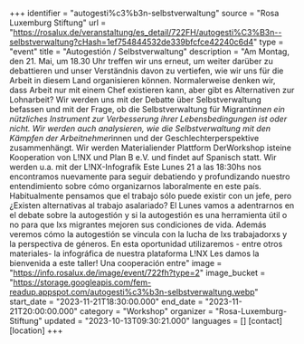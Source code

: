 +++
identifier = "autogesti%c3%b3n-selbstverwaltung"
source = "Rosa Luxemburg Stiftung"
url = "https://rosalux.de/veranstaltung/es_detail/722FH/autogesti%C3%B3n--selbstverwaltung?cHash=1ef754844532de339bfcfce42240c6d4"
type = "event"
title = "Autogestión / Selbstverwaltung"
description = "Am Montag, den 21. Mai, um 18.30 Uhr treffen wir uns erneut, um weiter darüber zu debattieren und unser Verständnis davon zu vertiefen, wie wir uns für die Arbeit in diesem Land organisieren können. Normalerweise denken wir, dass Arbeit nur mit einem Chef existieren kann, aber gibt es Alternativen zur Lohnarbeit? Wir werden uns mit der Debatte über Selbstverwaltung befassen und mit der Frage, ob die Selbstverwaltung für Migrant*innen ein nützliches Instrument zur Verbesserung ihrer Lebensbedingungen ist oder nicht. Wir werden auch analysieren, wie die Selbstverwaltung mit den Kämpfen der Arbeitnehmer*innen und der Geschlechterperspektive zusammenhängt. 
Wir werden Materialiender Plattform 
DerWorkshop isteine Kooperation von L!NX und Plan B e.V. und findet auf Spanisch statt. Wir werden u.a. mit der L!NX-Infografik 
Este Lunes 21 a las 18:30hs nos encontramos nuevamente para seguir debatiendo y profundizando nuestro entendimiento sobre cómo organizarnos laboralmente en este país. Habitualmente pensamos que el trabajo sólo puede existir con un jefe, pero ¿Existen alternativas al trabajo asalariado?
El Lunes vamos a adentrarnos en el debate sobre la autogestión y si la autogestión es una herramienta útil o no para que lxs migrantes mejoren sus condiciones de vida. Además veremos cómo la autogestión se vincula con la lucha de lxs trabajadorxs y la perspectiva de géneros.
En esta oportunidad utilizaremos - entre otros materiales- la infográfica de nuestra plataforma L!NX 
Les damos la bienvenida a este taller! Una cooperación entre"
image = "https://info.rosalux.de/image/event/722fh?type=2"
image_bucket = "https://storage.googleapis.com/fem-readup.appspot.com/autogesti%c3%b3n-selbstverwaltung.webp"
start_date = "2023-11-21T18:30:00.000"
end_date = "2023-11-21T20:00:00.000"
category = "Workshop"
organizer = "Rosa-Luxemburg-Stiftung"
updated = "2023-10-13T09:30:21.000"
languages = []
[contact]
[location]
+++